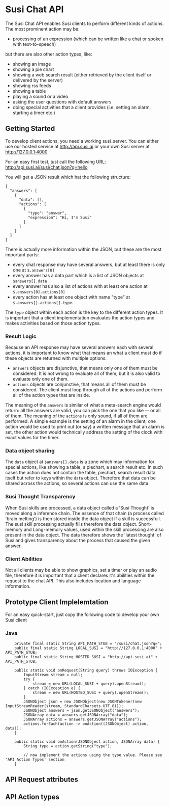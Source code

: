 # Susi Chat API

The Susi Chat API enables Susi clients to perform different kinds of actions.
The most prominent action may be:
 * processing of an expression (which can be written like a chat or spoken with text-to-speech)
 
but there are also other action types, like:
 * showing an image
 * showing a pie chart
 * showing a web search result (either retrieved by the client itself or delivered by the server)
 * showing rss feeds
 * showing a table
 * playing a sound or a video
 * asking the user questions with default answers
 * doing special activities that a client provides (i.e. setting an alarm, starting a timer etc.)

## Getting Started

To develop client actions, you need a working susi_server. You can either use our hosted service at http://api.susi.ai
or your own Susi server at http://127.0.0.1:4000

For an easy first test, just call the following URL: http://api.susi.ai/susi/chat.json?q=hello

You will get a JSON result which hat the following structure:

```
{
  "answers": [
    {
      "data": [],
      "actions": [
        {
          "type": "answer",
          "expression": "Hi, I'm Susi"
        }
      ]
    }
  ]
}
```
There is actually more information within the JSON, but these are the most important parts:

* every chat response may have several answers, but at least there is only one at `$.answers[0]`
* every answer has a data part which is a list of JSON objects at `$answers[].data`
* every answer has also a list of actions with at least one action at `$.answers[0].actions[0]`
* every action has at least one object with name "type" at `$.answers[].actions[].type`.

The `type` object within each action is the key to the different action types.
It is important that a client implementation evaluates the action types and makes activities based on those action types.

### Result Logic

Because an API response may have several answers each with several actions, it is important to know what that means
an what a client must do if these objects are returned with multiple options.

* `answers` objects are disjunctive, that means only one of them must be considered. It is not wrong to evaluate all of them,
  but it is also valid to evaluate only one of them.
* `actions` objects are conjunctive, that means all of them must be considered. The client must loop through all of the actions
  and perform all of the action types that are inside. 

The meaning of the `answers` is similar of what a meta-search engine would return: all the answers are valid, you can pick the one
that you like -- or all of them. The meaning of the `actions` is only sound, if all of them are performed. A simple example is the
setting of an alarm in the client; one action would be used to print out (or say) a written message that an alarm is set, the other
action would technically address the setting of the clock with exact values for the timer.

### Data object sharing

The `data` object at `$answers[].data` is a zone which may information for special actions, like showing a table, a piechart, a search result etc. In such cases the action does not contain the table, piechart, search result data itself but refer to keys within the `data` object. Therefore that data can be shared across the actions, so several actions can use the same data.

### Susi Thought Transparency

When Susi skills are processed, a data object called a 'Susi Thought' is moved along a inference chain. The essence of that chain (a process called 'brain melting') is then stored inside the data object if a skill is successfull. The susi skill processing actually fills therefore the data object. Short-memory and Long-memory values, used within the skill processing are also present in the data object. The data therefore shows the 'latest thought' of Susi and gives transparency about the process that caused the given answer.

### Client Abilities

Not all clients may be able to show graphics, set a timer or play an audio file, therefore it is important that a client declares
it's abilities within the request to the chat API. This also includes location and language information. 

## Prototype Client Implelemtation

For an easy quick-start, just copy the following code to develop your own Susi client

### Java
```
    private final static String API_PATH_STUB = "/susi/chat.json?q=";
    public final static String LOCAL_SUSI = "http://127.0.0.1:4000" + API_PATH_STUB;
    public final static String HOSTED_SUSI = "http://api.susi.ai" + API_PATH_STUB;
    
    public static void onRequest(String query) throws IOException {
        InputStream stream = null;
        try {
            stream = new URL(LOCAL_SUSI + query).openStream();
        } catch (IOException e) {
            stream = new URL(HOSTED_SUSI + query).openStream();
        }
        JSONObject json = new JSONObject(new JSONTokener(new InputStreamReader(stream, StandardCharsets.UTF_8)));
        JSONObject answers = json.getJSONObject("answers");
        JSONArray data = answers.getJSONArray("data");
        JSONArray actions = answers.getJSONArray("actions");
        actions.forEach(action -> onAction((JSONObject) action, data));
    }
    
    public static void onAction(JSONObject action, JSONArray data) {
        String type = action.getString("type");
        
        // now implement the actions using the type value. Please see 'API Action Types' section
    }
```

## API Request attributes

## API Action types
